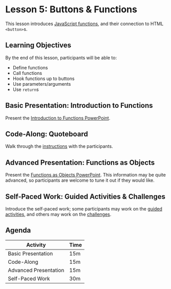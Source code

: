 # Lesson 5: Buttons & Functions
This lesson introduces [JavaScript functions](https://www.w3schools.com/js/js_functions.asp), and their connection to HTML `<button>`s.

## Learning Objectives
By the end of this lesson, participants will be able to:

- Define functions
- Call functions
- Hook functions up to buttons
- Use parameters/arguments
- Use `return`s

## Basic Presentation: Introduction to Functions
Present the [Introduction to Functions PowerPoint](IntroductionToFunctions.pptx).

## Code-Along: Quoteboard
Walk through the [instructions](QuoteboardCodeAlong.md) with the participants.

## Advanced Presentation: Functions as Objects
Present the [Functions as Objects PowerPoint](FunctionsAsObjects.pptx). This information may be quite advanced, so participants are welcome to tune it out if they would like.

## Self-Paced Work: Guided Activities & Challenges
Introduce the self-paced work; some participants may work on the [guided activities](FunctionsGuidedActivities.md), and others may work on the [challenges](FunctionsChallenges.md).

## Agenda

| Activity | Time |
|-|-|
| Basic Presentation | 15m |
| Code-Along | 15m |
| Advanced Presentation | 15m |
| Self-Paced Work | 30m |
